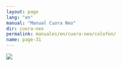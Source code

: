 ```yaml
---
layout: page
lang: "en"
manual: "Manual Cuora Neo"
dir: cuora-neo
permalink: manuales/en/cuora-neo/colofon/
name: page-31 
---
```

![](../../../../images/en/cuora-neo/colofon.jpg)
